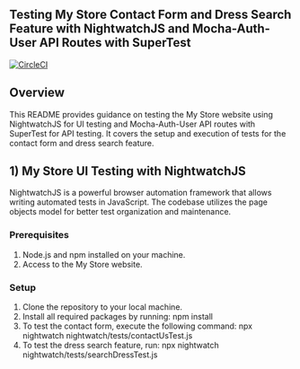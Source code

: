 ## Testing My Store Contact Form and Dress Search Feature with NightwatchJS and Mocha-Auth-User API Routes with SuperTest

[![CircleCI](https://circleci.com/gh/fady-ibrahim96/Siemens-QA-Task.svg?style=svg)](https://app.circleci.com/pipelines/github/fady-ibrahim96/Siemens-QA-Task)

## Overview

This README provides guidance on testing the My Store website using NightwatchJS for UI testing and Mocha-Auth-User API routes with SuperTest for API testing. It covers the setup and execution of tests for the contact form and dress search feature.

## 1) My Store UI Testing with NightwatchJS

NightwatchJS is a powerful browser automation framework that allows writing automated tests in JavaScript. The codebase utilizes the page objects model for better test organization and maintenance.

### Prerequisites

1. Node.js and npm installed on your machine.
2. Access to the My Store website.

### Setup

1. Clone the repository to your local machine.
2. Install all required packages by running:
   npm install
3. To test the contact form, execute the following command:
   npx nightwatch nightwatch/tests/contactUsTest.js
4. To test the dress search feature, run:
   npx nightwatch nightwatch/tests/searchDressTest.js

